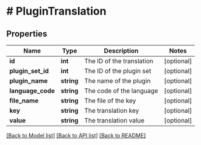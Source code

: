 # # PluginTranslation

## Properties

Name | Type | Description | Notes
------------ | ------------- | ------------- | -------------
**id** | **int** | The ID of the translation | [optional]
**plugin_set_id** | **int** | The ID of the plugin set | [optional]
**plugin_name** | **string** | The name of the plugin | [optional]
**language_code** | **string** | The code of the language | [optional]
**file_name** | **string** | The file of the key | [optional]
**key** | **string** | The translation key | [optional]
**value** | **string** | The translation value | [optional]

[[Back to Model list]](../../README.md#models) [[Back to API list]](../../README.md#endpoints) [[Back to README]](../../README.md)
